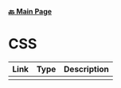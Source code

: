 **[:back: Main Page](README.md/)**

# CSS

| Link | Type | Description |
| ---- | ---- | ----------- |
| []() |      |             |
